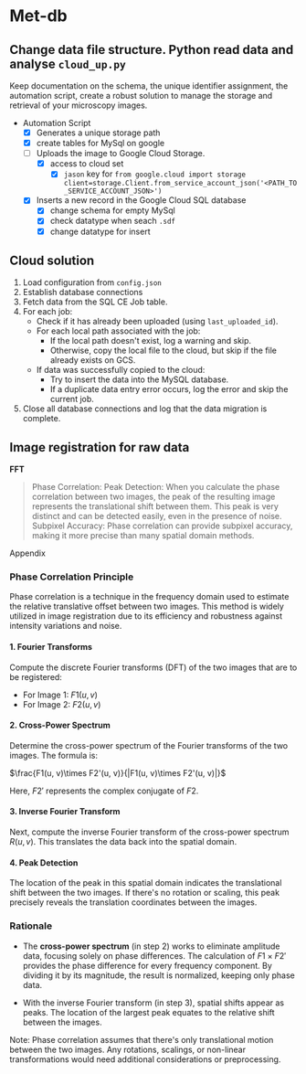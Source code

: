 # Met-db

## Change data file structure. Python read data and analyse `cloud_up.py`
Keep documentation on the schema, the unique identifier assignment, the automation script, create a robust solution to manage the storage and retrieval of your microscopy images. 

* Automation Script
    - [x] Generates a unique storage path
    - [x] create tables for MySql on google 
    - [ ] Uploads the image to Google Cloud Storage.
        - [x] access to cloud set  
            - [x] `jason` key for 
                 `from google.cloud import storage
                 client=storage.Client.from_service_account_json('<PATH_TO_SERVICE_ACCOUNT_JSON>')`
    - [x] Inserts a new record in the Google Cloud SQL database
        - [x] change schema for empty MySql
        - [x] check datatype when seach `.sdf`
        - [x] change datatype for insert

## Cloud solution

1. Load configuration from `config.json`
2. Establish database connections
3. Fetch data from the SQL CE Job table.
4. For each job:
    * Check if it has already been uploaded (using `last_uploaded_id`).
    * For each local path associated with the job:
        * If the local path doesn't exist, log a warning and skip.
        * Otherwise, copy the local file to the cloud, but skip if the file already exists on GCS.
    * If data was successfully copied to the cloud:
        * Try to insert the data into the MySQL database.
        * If a duplicate data entry error occurs, log the error and skip the current job.
5. Close all database connections and log that the data migration is complete.
## Image registration for raw data
**FFT**
>Phase Correlation:
Peak Detection: When you calculate the phase correlation between two images, the peak of the resulting image represents the translational shift between them. This peak is very distinct and can be detected easily, even in the presence of noise.
Subpixel Accuracy: Phase correlation can provide subpixel accuracy, making it more precise than many spatial domain methods.

 Appendix
### Phase Correlation Principle

Phase correlation is a technique in the frequency domain used to estimate the relative translative offset between two images. This method is widely utilized in image registration due to its efficiency and robustness against intensity variations and noise.

#### 1. Fourier Transforms

Compute the discrete Fourier transforms (DFT) of the two images that are to be registered:

- For Image 1: $F1(u, v)$
- For Image 2: $F2(u, v)$

#### 2. Cross-Power Spectrum

Determine the cross-power spectrum of the Fourier transforms of the two images. The formula is:

 $\frac{F1(u, v)\times F2'(u, v)}{|F1(u, v)\times F2'(u, v)|}$
 

Here, $F2'$ represents the complex conjugate of $F2$.

#### 3. Inverse Fourier Transform

Next, compute the inverse Fourier transform of the cross-power spectrum  $R(u, v)$. This translates the data back into the spatial domain.

#### 4. Peak Detection

The location of the peak in this spatial domain indicates the translational shift between the two images. If there's no rotation or scaling, this peak precisely reveals the translation coordinates between the images.

### Rationale

- The **cross-power spectrum** (in step 2) works to eliminate amplitude data, focusing solely on phase differences. The calculation of $F1 \times F2'$ provides the phase difference for every frequency component. By dividing it by its magnitude, the result is normalized, keeping only phase data.

- With the inverse Fourier transform (in step 3), spatial shifts appear as peaks. The location of the largest peak equates to the relative shift between the images.


Note: Phase correlation assumes that there's only translational motion between the two images. Any rotations, scalings, or non-linear transformations would need additional considerations or preprocessing.
